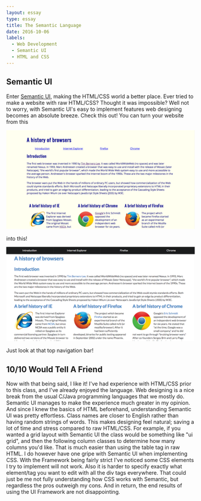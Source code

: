 ```yaml
---
layout: essay
type: essay
title: The Semantic Language
date: 2016-10-06
labels:
  - Web Development
  - Semantic UI
  - HTML and CSS
---
```


## Semantic UI

Enter <a href="http://semantic-ui.com/">Semantic UI</a>, making the HTML/CSS world a better place. Ever tried to make a website with raw HTML/CSS? Thought it was impossible? Well not to worry, with Semantic UI's easy to implement features web designing becomes an absolute breeze. Check this out! You can turn your website from this

<img class="ui floated rounded image" src="../images/browsinghistory-before.png">

into this!

<img class="ui floated rounded image" src="../images/browsinghistory-after.png">

Just look at that top navigation bar! 

## 10/10 Would Tell A Friend

Now with that being said, I like it! I've had experience with HTML/CSS prior to this class, and I've already enjoyed the language. Web designing is a nice break from the usual C/Java programming languages that we mostly do. Semantic UI manages to make the experience much greater in my opinion. And since I knew the basics of HTML beforehand, understanding Semantic UI was pretty effortless. Class names are closer to English rather than having random strings of words. This makes designing feel natural; saving a lot of time and stress compared to raw HTML/CSS. For example, if you wanted a grid layout with Semantic UI the class would be something like "ui grid", and then the following column classes to determine how many columns you'd like. That is much easier than using the table tag in raw HTML. I do however have one gripe with Semantic UI when implementing CSS. With the Framework being fairly strict I've noticed some CSS elements I try to implement will not work. Also it is harder to specify exactly what element/tag you want to edit with all the div tags everywhere. That could just be me not fully understanding how CSS works with Semantic, but regardless the pros outweigh my cons. And in return, the end results of using the UI Framework are not disappointing.  
